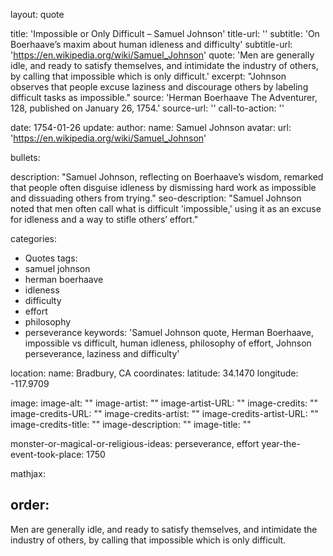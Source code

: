 layout: quote

title: 'Impossible or Only Difficult – Samuel Johnson'
title-url: ''
subtitle: 'On Boerhaave’s maxim about human idleness and difficulty'
subtitle-url: 'https://en.wikipedia.org/wiki/Samuel_Johnson'
quote: 'Men are generally idle, and ready to satisfy themselves, and intimidate the industry of others, by calling that impossible which is only difficult.'
excerpt: "Johnson observes that people excuse laziness and discourage others by labeling difficult tasks as impossible."
source: 'Herman Boerhaave The Adventurer, 128, published on January 26, 1754.'
source-url: ''
call-to-action: ''

date: 1754-01-26
update:
author:
    name: Samuel Johnson
    avatar: 
    url: 'https://en.wikipedia.org/wiki/Samuel_Johnson'

bullets:

description: "Samuel Johnson, reflecting on Boerhaave’s wisdom, remarked that people often disguise idleness by dismissing hard work as impossible and dissuading others from trying."
seo-description: "Samuel Johnson noted that men often call what is difficult 'impossible,' using it as an excuse for idleness and a way to stifle others’ effort."

categories:
- Quotes
tags:
- samuel johnson
- herman boerhaave
- idleness
- difficulty
- effort
- philosophy
- perseverance
keywords: 'Samuel Johnson quote, Herman Boerhaave, impossible vs difficult, human idleness, philosophy of effort, Johnson perseverance, laziness and difficulty'

location:
    name: Bradbury, CA
coordinates:
    latitude: 34.1470
    longitude: -117.9709

image:
image-alt: ""
image-artist: ""
image-artist-URL: ""
image-credits: ""
image-credits-URL: ""
image-credits-artist: ""
image-credits-artist-URL: ""
image-credits-title: ""
image-description: ""
image-title: ""

monster-or-magical-or-religious-ideas: perseverance, effort
year-the-event-took-place: 1750

mathjax: 

order: 
---
Men are generally idle, and ready to satisfy themselves, and intimidate the  industry of others, by calling that impossible which is only difficult.